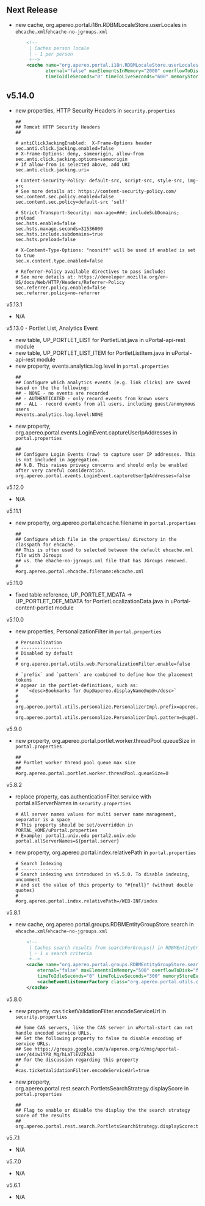 ## Next Release

- new cache, org.apereo.portal.i18n.RDBMLocaleStore.userLocales in `ehcache.xml`/`ehcache-no-jgroups.xml`
    ```xml
        <!--
         | Caches person locale
         | - 1 per person
         +-->
        <cache name="org.apereo.portal.i18n.RDBMLocaleStore.userLocales"
               eternal="false" maxElementsInMemory="2000" overflowToDisk="false" diskPersistent="false"
               timeToIdleSeconds="0" timeToLiveSeconds="600" memoryStoreEvictionPolicy="LRU" statistics="true"/>
    ```

## v5.14.0

- new properties, HTTP Security Headers in `security.properties`
    ```properties
    ##
    ## Tomcat HTTP Security Headers
    ##

    # antiClickJackingEnabled:  X-Frame-Options header
    sec.anti.click.jacking.enabled=false
    # X-Frame-Options: deny, sameorigin, allow-from
    sec.anti.click.jacking.options=sameorigin
    # If allow-from is selected above, add URI
    sec.anti.click.jacking.uri=

    # Content-Security-Policy: default-src, script-src, style-src, img-src
    # See more details at: https://content-security-policy.com/
    sec.content.sec.policy.enabled=false
    sec.content.sec.policy=default-src 'self'

    # Strict-Transport-Security: max-age=###; includeSubDomains; preload
    sec.hsts.enabled=false
    sec.hsts.maxage.seconds=31536000
    sec.hsts.include.subdomains=true
    sec.hsts.preload=false

    # X-Content-Type-Options: "nosniff" will be used if enabled is set to true
    sec.x.content.type.enabled=false

    # Referrer-Policy available directives to pass include:
    # See more details at: https://developer.mozilla.org/en-US/docs/Web/HTTP/Headers/Referrer-Policy
    sec.referrer.policy.enabled=false
    sec.referrer.policy=no-referrer
    ```

v5.13.1
- N/A

v5.13.0 - Portlet List, Analytics Event
- new table, UP_PORTLET_LIST for PortletList.java in uPortal-api-rest module
- new table, UP_PORTLET_LIST_ITEM for PortletListItem.java in uPortal-api-rest module
- new property, events.analytics.log.level in `portal.properties`
    ```properties
    ##
    ## Configure which analytics events (e.g. link clicks) are saved based on the the following:
    ## - NONE - no events are recorded
    ## - AUTHENTICATED - only record events from known users
    ## - ALL - record events from all users, including guest/anonymous users
    #events.analytics.log.level:NONE
    ```
- new property, org.apereo.portal.events.LoginEvent.captureUserIpAddresses in `portal.properties`
    ```properties
    ##
    ## Configure Login Events (raw) to capture user IP addresses. This is not included in aggregation.
    ## N.B. This raises privacy concerns and should only be enabled after very careful consideration.
    org.apereo.portal.events.LoginEvent.captureUserIpAddresses=false
    ```

v5.12.0
- N/A

v5.11.1
- new property, org.apereo.portal.ehcache.filename in `portal.properties`
    ```properties
    ##
    ## Configure which file in the properties/ directory in the classpath for ehcache.
    ## This is often used to selected between the default ehcache.xml file with JGroups
    ## vs. the ehache-no-jgroups.xml file that has JGroups removed.
    #
    #org.apereo.portal.ehcache.filename:ehcache.xml
    ```

v5.11.0
- fixed table reference, UP_PORTLET_MDATA -> UP_PORTLET_DEF_MDATA for PortletLocalizationData.java in uPortal-content-portlet module

v5.10.0
- new properties, PersonalizationFilter in `portal.properties`
    ```properties
    # Personalization
    # ---------------
    # Disabled by default
    #
    # org.apereo.portal.utils.web.PersonalizationFilter.enable=false

    # `prefix` and `pattern` are combined to define how the placement tokens
    # appear in the portlet-definitions, such as:
    #   `<desc>Bookmarks for @up@apereo.displayName@up@</desc>`
    #
    # org.apereo.portal.utils.personalize.PersonalizerImpl.prefix=apereo.
    # org.apereo.portal.utils.personalize.PersonalizerImpl.pattern=@up@(.*?)@up@
    ```

v5.9.0
- new property, org.apereo.portal.portlet.worker.threadPool.queueSize in `portal.properties`
    ```properties
    ##
    ## Portlet worker thread pool queue max size
    ##
    #org.apereo.portal.portlet.worker.threadPool.queueSize=0
    ```

v5.8.2
- replace property, cas.authenticationFilter.service with portal.allServerNames in `security.properties`
    ```properties
    # All server names values for multi server name management, separator is a space
    # This property should be set/overridden in PORTAL_HOME/uPortal.properties
    # Example: portal1.univ.edu portal2.univ.edu
    portal.allServerNames=${portal.server}
    ```
- new property, org.apereo.portal.index.relativePath in `portal.properties`
    ```properties
    # Search Indexing
    # ---------------
    # Search indexing was introduced in v5.5.0. To disable indexing, uncomment
    # and set the value of this property to "#{null}" (without double quotes)
    #
    #org.apereo.portal.index.relativePath=/WEB-INF/index
    ```

v5.8.1
- new cache, org.apereo.portal.groups.RDBMEntityGroupStore.search in `ehcache.xml`/`ehcache-no-jgroups.xml`
    ```xml
        <!--
         | Caches search results from searchForGroups() in RDBMEntityGroupStore.
         | - 1 x search criteria
         +-->
        <cache name="org.apereo.portal.groups.RDBMEntityGroupStore.search"
            eternal="false" maxElementsInMemory="500" overflowToDisk="false" diskPersistent="false"
            timeToIdleSeconds="0" timeToLiveSeconds="300" memoryStoreEvictionPolicy="LRU" statistics="true" >
            <cacheEventListenerFactory class="org.apereo.portal.utils.cache.SpringCacheEventListenerFactory" properties="beanName=insufficientSizeCacheEventListener" listenFor="local" />
        </cache>
    ```

v5.8.0
- new property, cas.ticketValidationFilter.encodeServiceUrl in `security.properties`
    ```properties
    ## Some CAS servers, like the CAS server in uPortal-start can not handle encoded service URLs.
    ## Set the following property to false to disable encoding of service URLs.
    ## See https://groups.google.com/a/apereo.org/d/msg/uportal-user/44Uw1YP8_Mg/hLaTlEVZFAAJ
    ## for the discussion regarding this property
    #
    #cas.ticketValidationFilter.encodeServiceUrl=true
    ```
- new property, org.apereo.portal.rest.search.PortletsSearchStrategy.displayScore in `portal.properties`
    ```properties
    ##
    ## Flag to enable or disable the display the the search strategy score of the results
    ##
    org.apereo.portal.rest.search.PortletsSearchStrategy.displayScore:true
    ```

v5.7.1
- N/A

v5.7.0
- N/A

v5.6.1
- N/A




